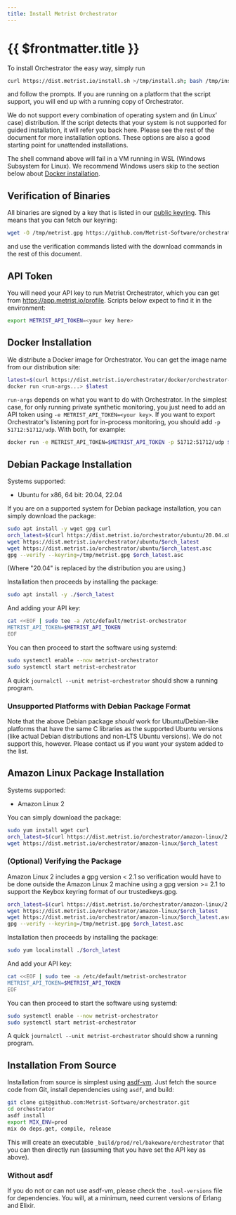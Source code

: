 ```yaml
---
title: Install Metrist Orchestrator
---
```


# {{ $frontmatter.title }}

To install Orchestrator the easy way, simply run

```sh
curl https://dist.metrist.io/install.sh >/tmp/install.sh; bash /tmp/install.sh
```

and follow the prompts. If you are running on a platform that the script support, you will end up with a running copy of Orchestrator.

We do not support every combination of operating system and (in Linux’ case) distribution. If the script detects that your system is not supported for guided installation, it will refer you back here. Please see the rest of the document for more installation options. These options are also a good starting point for unattended installations.

The shell command above will fail in a VM running in WSL (Windows Subsystem for Linux). We recommend Windows users skip to the section below about [Docker installation](#docker-installation).

## Verification of Binaries

All binaries are signed by a key that is listed in our [public keyring](https://github.com/Metrist-Software/orchestrator/blob/dist/trustedkeys.gpg?raw=true). This means that you can fetch our keyring:

```sh
wget -O /tmp/metrist.gpg https://github.com/Metrist-Software/orchestrator/blob/dist/trustedkeys.gpg?raw=true
```

and use the verification commands listed with the download commands in the rest of this document.

## API Token

You will need your API key to run Metrist Orchestrator, which you can get from https://app.metrist.io/profile. Scripts below expect to find it in the environment:

```sh
export METRIST_API_TOKEN=<your key here>
```

## Docker Installation

We distribute a Docker image for Orchestrator. You can get the image name from our distribution site:

```sh
latest=$(curl https://dist.metrist.io/orchestrator/docker/orchestrator-latest.txt)
docker run <run-args...> $latest
```

`run-args` depends on what you want to do with Orchestrator. In the simplest case, for only running private synthetic monitoring, you just need to add an API token using `-e METRIST_API_TOKEN=<your key>`. If you want to export Orchestrator's listening port for in-process monitoring, you should add `-p 51712:51712/udp`. With both, for example:

```sh
docker run -e METRIST_API_TOKEN=$METRIST_API_TOKEN -p 51712:51712/udp $latest
```

## Debian Package Installation

Systems supported:

* Ubuntu for x86, 64 bit: 20.04, 22.04

If you are on a supported system for Debian package installation, you can simply download the package:

```sh
sudo apt install -y wget gpg curl
orch_latest=$(curl https://dist.metrist.io/orchestrator/ubuntu/20.04.x86_64.latest.txt)
wget https://dist.metrist.io/orchestrator/ubuntu/$orch_latest
wget https://dist.metrist.io/orchestrator/ubuntu/$orch_latest.asc
gpg --verify --keyring=/tmp/metrist.gpg $orch_latest.asc
```

(Where "20.04" is replaced by the distribution you are using.)

Installation then proceeds by installing the package:

```sh
sudo apt install -y ./$orch_latest
```

And adding your API key:

```sh
cat <<EOF | sudo tee -a /etc/default/metrist-orchestrator
METRIST_API_TOKEN=$METRIST_API_TOKEN
EOF
```

You can then proceed to start the software using systemd:

```sh
sudo systemctl enable --now metrist-orchestrator
sudo systemctl start metrist-orchestrator
```

A quick `journalctl --unit metrist-orchestrator` should show a running program.

### Unsupported Platforms with Debian Package Format

Note that the above Debian package _should_ work for Ubuntu/Debian-like platforms that have the same C libraries as the supported Ubuntu versions (like actual Debian distributions and non-LTS Ubuntu versions). We do not support this, however. Please contact us if you want your system added to the list.

## Amazon Linux Package Installation

Systems supported:

* Amazon Linux 2

You can simply download the package:

```sh
sudo yum install wget curl
orch_latest=$(curl https://dist.metrist.io/orchestrator/amazon-linux/2.x86_64.latest.txt)
wget https://dist.metrist.io/orchestrator/amazon-linux/$orch_latest
```

### (Optional) Verifying the Package

Amazon Linux 2 includes a gpg version < 2.1 so verification would have to be done outside the Amazon Linux 2 machine using a gpg version >= 2.1 to support the Keybox keyring format of our trustedkeys.gpg.

```sh
orch_latest=$(curl https://dist.metrist.io/orchestrator/amazon-linux/2.x86_64.latest.txt)
wget https://dist.metrist.io/orchestrator/amazon-linux/$orch_latest
wget https://dist.metrist.io/orchestrator/amazon-linux/$orch_latest.asc
gpg --verify --keyring=/tmp/metrist.gpg $orch_latest.asc
```

Installation then proceeds by installing the package:

```sh
sudo yum localinstall ./$orch_latest
```

And add your API key:

```sh
cat <<EOF | sudo tee -a /etc/default/metrist-orchestrator
METRIST_API_TOKEN=$METRIST_API_TOKEN
EOF
```

You can then proceed to start the software using systemd:

```sh
sudo systemctl enable --now metrist-orchestrator
sudo systemctl start metrist-orchestrator
```

A quick `journalctl --unit metrist-orchestrator` should show a running program.

## Installation From Source <Badge type="warning" text="experimental" />

Installation from source is simplest using [asdf-vm](https://asdf-vm.com/). Just fetch the source code from Git, install dependencies using `asdf`, and build:

```sh
git clone git@github.com:Metrist-Software/orchestrator.git
cd orchestrator
asdf install
export MIX_ENV=prod
mix do deps.get, compile, release
```

This will create an executable `_build/prod/rel/bakeware/orchestrator` that you can then directly run (assuming that you have set the API key as above).

### Without asdf

If you do not or can not use asdf-vm, please check the `.tool-versions` file for dependencies. You will, at a minimum, need current versions of Erlang and Elixir.
